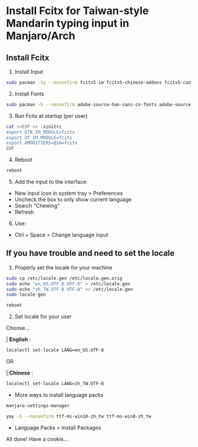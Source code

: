 # Install Fcitx for Taiwan-style Mandarin typing input in Manjaro/Arch

## Install Fcitx

1. Install Input

```bash
sudo pacman -Sy --noconfirm fcitx5-im fcitx5-chinese-addons fcitx5-configtool fcitx5-chewing
```

2. Install Fonts

```bash
sudo pacman -S --noconfirm adobe-source-han-sans-cn-fonts adobe-source-han-serif-cn-fonts noto-fonts-cjk wqy-microhei wqy-microhei-lite wqy-bitmapfont wqy-zenhei ttf-arphic-ukai ttf-arphic-uming
```
3. Run Fcitx at startup (per user)

```bash
cat <<EOF >> .xinitrc
export GTK_IM_MODULE=fcitx
export QT_IM_MODULE=fcitx
export XMODIFIERS=@im=fcitx
EOF
```

4. Reboot

```bash
reboot
```

5. Add the input to the interface:

- New input icon in system tray > Preferences
- Uncheck the box to only show current language
- Search "Chewing"
- Refresh

6. Use:

- <key>Ctrl</key> + <key>Space</key> = Change language input

## If you have trouble and need to set the locale

1. Properly set the locale for your machine

```bash
sudo cp /etc/locale.gen /etc/locale.gen.orig
sudo echo "en_US.UTF-8 UTF-8" > /etc/locale.gen
sudo echo "zh_TW.UTF-8 UTF-8" >> /etc/locale.gen
sudo locale-gen
```

```bash
reboot
```

2. Set locale for your user

Choose...

| **English** :

```bash
localectl set-locale LANG=en_US.UTF-8
```

OR

| **Chinese** :

```bash
localectl set-locale LANG=zh_TW.UTF-8
```

- More ways to install language packs

```bash
manjaro-settings-manager
```

```bash
yay -S --noconfirm ttf-ms-win10-zh_tw ttf-ms-win8-zh_tw
```

  - Language Packs > Install Packages





All done! Have a cookie...

###
